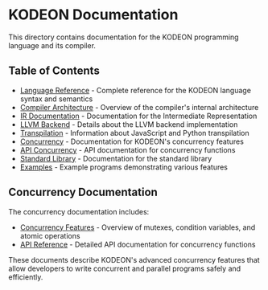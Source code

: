 # KODEON Documentation

This directory contains documentation for the KODEON programming language and its compiler.

## Table of Contents

- [Language Reference](language_reference.md) - Complete reference for the KODEON language syntax and semantics
- [Compiler Architecture](compiler_architecture.md) - Overview of the compiler's internal architecture
- [IR Documentation](ir.md) - Documentation for the Intermediate Representation
- [LLVM Backend](llvm_backend.md) - Details about the LLVM backend implementation
- [Transpilation](transpilation.md) - Information about JavaScript and Python transpilation
- [Concurrency](concurrency.md) - Documentation for KODEON's concurrency features
- [API Concurrency](api_concurrency.md) - API documentation for concurrency functions
- [Standard Library](stdlib.md) - Documentation for the standard library
- [Examples](../examples/) - Example programs demonstrating various features

## Concurrency Documentation

The concurrency documentation includes:

- [Concurrency Features](concurrency.md) - Overview of mutexes, condition variables, and atomic operations
- [API Reference](api_concurrency.md) - Detailed API documentation for concurrency functions

These documents describe KODEON's advanced concurrency features that allow developers to write concurrent and parallel programs safely and efficiently.
